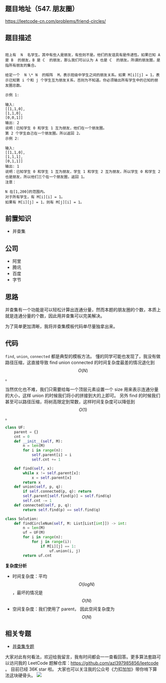 ## 题目地址（547. 朋友圈）

https://leetcode-cn.com/problems/friend-circles/

## 题目描述

```

班上有  N  名学生。其中有些人是朋友，有些则不是。他们的友谊具有是传递性。如果已知 A 是 B  的朋友，B 是 C  的朋友，那么我们可以认为 A 也是 C  的朋友。所谓的朋友圈，是指所有朋友的集合。

给定一个  N \* N  的矩阵  M，表示班级中学生之间的朋友关系。如果 M[i][j] = 1，表示已知第 i 个和 j 个学生互为朋友关系，否则为不知道。你必须输出所有学生中的已知的朋友圈总数。

示例 1:

输入:
[[1,1,0],
[1,1,0],
[0,0,1]]
输出: 2
说明：已知学生 0 和学生 1 互为朋友，他们在一个朋友圈。
第 2 个学生自己在一个朋友圈。所以返回 2。
示例 2:

输入:
[[1,1,0],
[1,1,1],
[0,1,1]]
输出: 1
说明：已知学生 0 和学生 1 互为朋友，学生 1 和学生 2 互为朋友，所以学生 0 和学生 2 也是朋友，所以他们三个在一个朋友圈，返回 1。
注意：

N 在[1,200]的范围内。
对于所有学生，有 M[i][i] = 1。
如果有 M[i][j] = 1，则有 M[j][i] = 1。

```

## 前置知识

- 并查集

## 公司

- 阿里
- 腾讯
- 百度
- 字节

## 思路

并查集有一个功能是可以轻松计算出连通分量，然而本题的朋友圈的个数，本质上就是连通分量的个数，因此用并查集可以完美解决。

为了简单更加清晰，我将并查集模板代码单尽量独拿出来。

## 代码

`find`, `union`, `connected` 都是典型的模板方法。 懂的同学可能也发现了，我没有做路径压缩，这直接导致 find union connected 的时间复杂度最差的情况退化到 $$O(N)$$。

当然优化也不难，我们只需要给每一个顶层元素设置一个 size 用来表示连通分量的大小，这样 union 的时候我们将小的拼接到大的上即可。 另外 find 的时候我们甚至可以路径压缩，将树高限定到常数，这样时间复杂度可以降低到 $$O(1)$$。

```python
class UF:
    parent = {}
    cnt = 0
    def __init__(self, M):
        n = len(M)
        for i in range(n):
            self.parent[i] = i
            self.cnt += 1

    def find(self, x):
        while x != self.parent[x]:
            x = self.parent[x]
        return x
    def union(self, p, q):
        if self.connected(p, q): return
        self.parent[self.find(p)] = self.find(q)
        self.cnt -= 1
    def connected(self, p, q):
        return self.find(p) == self.find(q)

class Solution:
    def findCircleNum(self, M: List[List[int]]) -> int:
        n = len(M)
        uf = UF(M)
        for i in range(n):
            for j in range(i):
                if M[i][j] == 1:
                    uf.union(i, j)
        return uf.cnt

```

**复杂度分析**

- 时间复杂度：平均 $$O(logN)$$，最坏的情况是 $$O(N)$$
- 空间复杂度：我们使用了 parent， 因此空间复杂度为 $$O(N)$$

## 相关专题

- [并查集专题](https://github.com/azl397985856/leetcode/blob/master/thinkings/union-find.md)

大家对此有何看法，欢迎给我留言，我有时间都会一一查看回答。更多算法套路可以访问我的 LeetCode 题解仓库：https://github.com/azl397985856/leetcode 。 目前已经 36K star 啦。
大家也可以关注我的公众号《力扣加加》带你啃下算法这块硬骨头。
![](https://tva1.sinaimg.cn/large/007S8ZIlly1gfcuzagjalj30p00dwabs.jpg)
